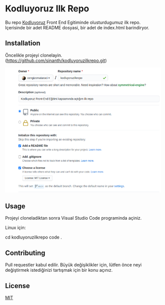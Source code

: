 # Kodluyoruz Ilk Repo
Bu repo [Kodluyoruz](https://www.kodluyoruz.org/)
 Front End Egitiminde olusturdugumuz ilk repo. Içerisinde bir adet
README dosyasi, bir adet de index.html barindiryor.
## Installation
Öncelikle projeyi clonelayin. (https://github.com/sinanth/kodluyoruzilkrepo.git)

![Gorsel](https://github.com/Kodluyoruz/taskforce/raw/main/git/odev1/figures/github.png)

## Usage
Projeyi cloneladiktan sonra Visual Studio Code programinda açiniz.

Linux için:

cd kodluyoruzilkrepo
code .

## Contributing

Pull requestler kabul edilir. Büyük değişiklikler için, lütfen önce neyi değiştirmek istediğinizi tartışmak için bir konu açınız.

## License

[MIT](https://choosealicense.com/licenses/mit/)

